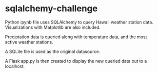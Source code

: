 # sqlalchemy-challenge

Python ipynb file uses SQLAlchemy to query Hawaii weather station data. Visualizations with Matplotlib are also included. 

Preciptation data is queried along with temperature data, and the most active weather stations. 

A SQLite file is used as the original datasource. 

A Flask app.py is then created to display the new queried data out to a localhost. 
